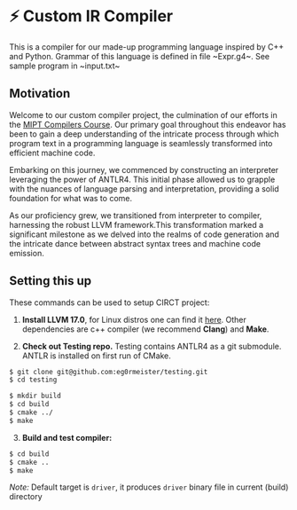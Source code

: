 # ⚡️ Custom IR Compiler
This is a compiler for our made-up programming language inspired by C++ and Python.
Grammar of this language is defined in file ~Expr.g4~.
See sample program in ~input.txt~
 
## Motivation
Welcome to our custom compiler project, the culmination of our efforts in the [MIPT Compilers Course](https://github.com/akhtyamovpavel/CompilersCourse/tree/master).
Our primary goal throughout this endeavor has been to gain a deep understanding of the intricate process through which program text in a programming language is seamlessly transformed into efficient machine code.

Embarking on this journey, we commenced by constructing an interpreter leveraging the power of ANTLR4. This initial phase allowed us to grapple with the nuances of language parsing and interpretation, providing a solid foundation for what was to come.

As our proficiency grew, we transitioned from interpreter to compiler, harnessing the robust LLVM framework.This transformation marked a significant milestone as we delved into the realms of code generation and the intricate dance between abstract syntax trees and machine code emission.

## Setting this up
These commands can be used to setup CIRCT project:
1) **Install LLVM 17.0**, for Linux distros one can find it [here](https://apt.llvm.org/). Other dependencies are c++ compiler (we recommend **Clang**) and **Make**.

2) **Check out Testing repo.**  Testing contains ANTLR4 as a git
submodule.  ANTLR is installed on first run of CMake. 
```bash
$ git clone git@github.com:eg0rmeister/testing.git
$ cd testing
```
```bash
$ mkdir build
$ cd build
$ cmake ../
$ make
```

3) **Build and test compiler:**
```bash
$ cd build
$ cmake ..
$ make
```
*Note:*  Default target is `driver`, it produces `driver` binary file in current (build) directory

